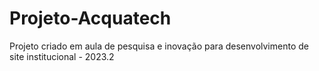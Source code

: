 # Projeto-Acquatech
Projeto criado em aula de pesquisa e inovação para desenvolvimento de site institucional - 2023.2
